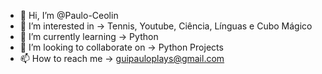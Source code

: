 - 👋 Hi, I’m @Paulo-Ceolin
- 👀 I’m interested in -> Tennis, Youtube, Ciência, Línguas e Cubo Mágico
- 🌱 I’m currently learning -> Python
- 💞️ I’m looking to collaborate on -> Python Projects
- 📫 How to reach me -> guipauloplays@gmail.com
